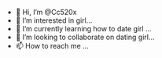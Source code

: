 - 👋 Hi, I’m @Cc520x
- 👀 I’m interested in girl...
- 🌱 I’m currently learning how to date girl ...
- 💞️ I’m looking to collaborate on dating girl...
- 📫 How to reach me ...

<!---
Cc520x/Cc520x is a ✨ special ✨ repository because its `README.md` (this file) appears on your GitHub profile.
You can click the Preview link to take a look at your changes.
--->
